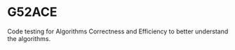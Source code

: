 # G52ACE

Code testing for Algorithms Correctness and Efficiency to better understand the algorithms.
